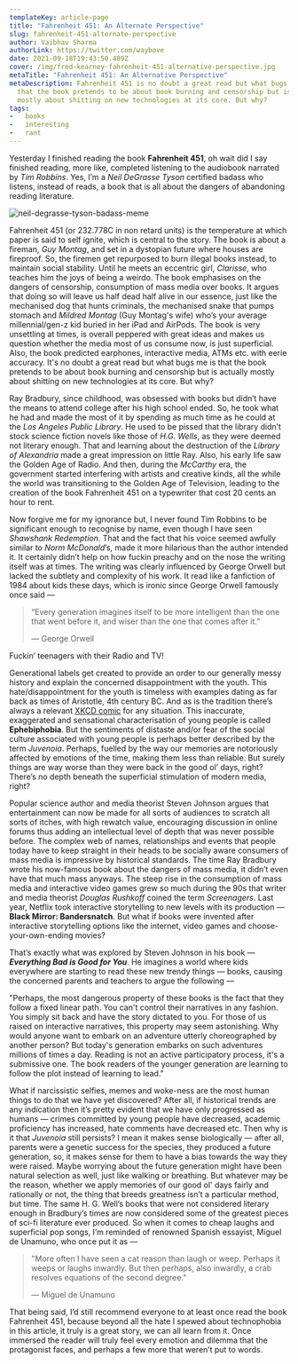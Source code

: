 ```yaml
---
templateKey: article-page
title: "Fahrenheit 451: An Alternate Perspective"
slug: fahrenheit-451-alternate-perspective
author: Vaibhav Sharma
authorLink: https://twitter.com/waybove
date: 2021-09-18T19:43:50.489Z
cover: /img/fred-kearney-fahrenheit-451-alternative-perspective.jpg
metaTitle: "Fahrenheit 451: An Alternative Perspective"
metaDescription: Fahrenheit 451 is no doubt a great read but what bugs me is
  that the book pretends to be about book burning and censorship but is actually
  mostly about shitting on new technologies at its core. But why?
tags:
-   books
-   interesting
-   rant
---
```

Yesterday I finished reading the book **Fahrenheit 451**, oh wait did I say finished reading, more like, completed listening to the audiobook narrated by *Tim Robbins*. Yes, I’m a *Neil DeGrasse Tyson* certified badass who listens, instead of reads, a book that is all about the dangers of abandoning reading literature.

![neil-degrasse-tyson-badass-meme](/img/neiltysonbadass.png "neil-degrasse-tyson-badass-meme")

Fahrenheit 451 (or 232.778C in non retard units) is the temperature at which paper is said to self ignite, which is central to the story. The book is about a fireman, *Guy Montag*, and set in a dystopian future where houses are fireproof. So, the firemen get repurposed to burn illegal books instead, to maintain social stability. Until he meets an eccentric girl, *Clarisse*, who teaches him the joys of being a weirdo. The book emphasises on the dangers of censorship, consumption of mass media over books. It argues that doing so will leave us half dead half alive in our essence, just like the mechanised dog that hunts criminals, the mechanised snake that pumps stomach and *Mildred Montag* (Guy Montag's wife) who’s your average millennial/gen-z kid buried in her iPad and AirPods. The book is very unsettling at times, is overall peppered with great ideas and makes us question whether the media most of us consume now, is just superficial. Also, the book predicted earphones, interactive media, ATMs etc. with eerie accuracy. It's no doubt a great read but what bugs me is that the book pretends to be about book burning and censorship but is actually mostly about shitting on new technologies at its core. But why?

Ray Bradbury, since childhood, was obsessed with books but didn’t have the means to attend college after his high school ended. So, he took what he had and made the most of it by spending as much time as he could at the *Los Angeles Public Library*. He used to be pissed that the library didn’t stock science fiction novels like those of *H.G. Wells*, as they were deemed not literary enough. That and learning about the destruction of the *Library of Alexandria* made a great impression on little Ray. Also, his early life saw the Golden Age of Radio. And then, during the *McCarthy* era, the government started interfering with artists and creative kinds, all the while the world was transitioning to the Golden Age of Television, leading to the creation of the book Fahrenheit 451 on a typewriter that cost 20 cents an hour to rent.

Now forgive me for my ignorance but, I never found Tim Robbins to be significant enough to recognise by name, even though I have seen *Shawshank Redemption*. That and the fact that his voice seemed awfully similar to *Norm McDonald*’s, made it more hilarious than the author intended it. It certainly didn’t help on how fuckin preachy and on the nose the writing itself was at times. The writing was clearly influenced by George Orwell but lacked the subtlety and complexity of his work. It read like a fanfiction of 1984 about kids these days, which is ironic since George Orwell famously once said ―

> “Every generation imagines itself to be more intelligent than the one that went before it, and wiser than the one that comes after it.”
>
> ― George Orwell

Fuckin’ teenagers with their Radio and TV!

Generational labels get created to provide an order to our generally messy history and explain the concerned disappointment with the youth. This hate/disappointment for the youth is timeless with examples dating as far back as times of Aristotle, 4th century BC. And as is the tradition there’s always a relevant [XKCD comic](https://xkcd.com/1227/) for any situation. This inaccurate, exaggerated and sensational characterisation of young people is called **Ephebiphobia**. But the sentiments of distaste and/or fear of the social culture associated with young people is perhaps better described by the term *Juvenoia*. Perhaps, fuelled by the way our memories are notoriously affected by emotions of the time, making them less than reliable. But surely things are way worse than they were back in the good ol’ days, right? There’s no depth beneath the superficial stimulation of modern media, right?

Popular science author and media theorist Steven Johnson argues that entertainment can now be made for all sorts of audiences to scratch all sorts of itches, with high rewatch value, encouraging discussion in online forums thus adding an intellectual level of depth that was never possible before. The complex web of names, relationships and events that people today have to keep straight in their heads to be socially aware consumers of mass media is impressive by historical standards. The time Ray Bradbury wrote his now-famous book about the dangers of mass media, it didn’t even have that much mass anyways. The steep rise in the consumption of mass media and interactive video games grew so much during the 90s that writer and media theorist *Douglas Rushkoff* coined the term *Screenagers*. Last year, Netflix took interactive storytelling to new levels with its production ― **Black Mirror: Bandersnatch**. But what if books were invented after interactive storytelling options like the internet, video games and choose-your-own-ending movies?

That’s exactly what was explored by Steven Johnson in his book ― ***Everything Bad is Good for You***. He imagines a world where kids everywhere are starting to read these new trendy things ― books, causing the concerned parents and teachers to argue the following ―

"Perhaps, the most dangerous property of these books is the fact that they follow a fixed linear path. You can't control their narratives in any fashion. You simply sit back and have the story dictated to you. For those of us raised on interactive narratives, this property may seem astonishing. Why would anyone want to embark on an adventure utterly choreographed by another person? But today's generation embarks on such adventures millions of times a day. Reading is not an active participatory process, it's a submissive one. The book readers of the younger generation are learning to follow the plot instead of learning to lead."

What if narcissistic selfies, memes and woke-ness are the most human things to do that we have yet discovered? After all, if historical trends are any indication then it’s pretty evident that we have only progressed as humans ― crimes committed by young people have decreased, academic proficiency has increased, hate comments have decreased etc. Then why is it that *Juvenoia* still persists? I mean it makes sense biologically ― after all, parents were a genetic success for the species, they produced a future generation, so, it makes sense for them to have a bias towards the way they were raised. Maybe worrying about the future generation might have been natural selection as well, just like walking or breathing. But whatever may be the reason, whether we apply memories of our good ol' days fairly and rationally or not, the thing that breeds greatness isn’t a particular method, but time. The same H. G. Well’s books that were not considered literary enough in Bradbury’s times are now considered some of the greatest pieces of sci-fi literature ever produced. So when it comes to cheap laughs and superficial pop songs, I’m reminded of renowned Spanish essayist, Miguel de Unamuno, who once put it as ―

> "More often I have seen a cat reason than laugh or weep. Perhaps it weeps or laughs inwardly. But then perhaps, also inwardly, a crab resolves equations of the second degree."
>
> ― Miguel de Unamuno

That being said, I’d still recommend everyone to at least once read the book Fahrenheit 451, because beyond all the hate I spewed about technophobia in this article, it truly is a great story, we can all learn from it. Once immersed the reader will truly feel every emotion and dilemma that the protagonist faces, and perhaps a few more that weren’t put to words.
